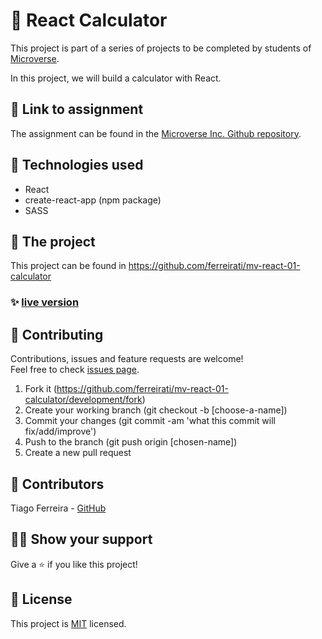 # 📃 React Calculator

This project is part of a series of projects to be completed by students of [Microverse](https://www.microverse.org/ 'The Global School for Remote Software Developers!').

In this project, we will build a calculator with React.



## 🔗 Link to assignment

The assignment can be found in the [Microverse Inc. Github repository](https://github.com/microverseinc/project-react-calculator/blob/master/milestones/MILESTONE_2.md).



## 📡 Technologies used

- React
- create-react-app (npm package)
- SASS


## 🚀 The project

This project can be found in https://github.com/ferreirati/mv-react-01-calculator

### ✨ [live version](https://react-calc-ferreirati.herokuapp.com)


## 🤝 Contributing

Contributions, issues and feature requests are welcome!<br/>Feel free to check [issues page](https://github.com/ferreirati/mv-react-01-calculator/development/issues).

1. Fork it (https://github.com/ferreirati/mv-react-01-calculator/development/fork)
2. Create your working branch (git checkout -b [choose-a-name])
3. Commit your changes (git commit -am 'what this commit will fix/add/improve')
4. Push to the branch (git push origin [chosen-name])
5. Create a new pull request



## 🤖 Contributors

Tiago Ferreira - [GitHub](https://github.com/ferreirati)


## 🙋‍♂ Show your support

Give a ⭐️ if you like this project!



## 📝 License

This project is [MIT](https://github.com/ferreirati/mv-react-01-calculator/license.txt) licensed.
